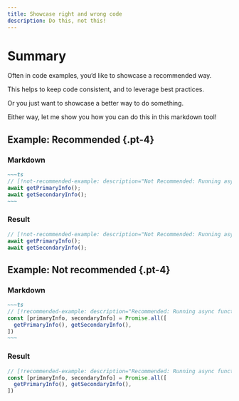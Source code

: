 ```yaml
---
title: Showcase right and wrong code
description: Do this, not this! 
---
```


# Summary 

Often in code examples, you‘d like to showcase a recommended way.

This helps to keep code consistent, and to leverage best practices.

Or you just want to showcase a better way to do something.

Either way, let me show you how you can do this in this markdown tool!


## Example: Recommended {.pt-4}

### Markdown

```md settings:code:minimal settings:code:hide-line-numbers
~~~ts
// [!not-recommended-example: description="Not Recommended: Running async functions synchronously"]
await getPrimaryInfo();
await getSecondaryInfo();
~~~
```

### Result 

```ts settings:code:hide-clipboard
// [!not-recommended-example: description="Not Recommended: Running async functions synchronously"]
await getPrimaryInfo();
await getSecondaryInfo();
```

## Example: Not recommended {.pt-4}

### Markdown

```md settings:code:minimal settings:code:hide-line-numbers
~~~ts
// [!recommended-example: description="Recommended: Running async functions in parallel"]
const [primaryInfo, secondaryInfo] = Promise.all([
  getPrimaryInfo(), getSecondaryInfo(),
])
~~~
```

### Result 

```ts
// [!recommended-example: description="Recommended: Running async functions in parallel"]
const [primaryInfo, secondaryInfo] = Promise.all([
  getPrimaryInfo(), getSecondaryInfo(),
])
```
